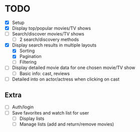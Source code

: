 # TODO

* [x] Setup
* [x] Display top/popular movies/TV shows
* [ ] Search/discover movies/TV shows
  * [ ] 2 search/discovery methods
* [x] Display search results in multiple layouts
  * [x] Sorting
  * [x] Pagination
  * [ ] Filtering
* [ ] Display detailed movie data for one chosen movie/TV show
  * [ ] Basic info: cast, reviews
* [ ] Detailed into on actor/actress when clicking on cast

## Extra

* [ ] Auth/login
* [ ] Save favorites and watch list for user
  * [ ] Display lists
  * [ ] Manage lists (add and return/remove movies)
